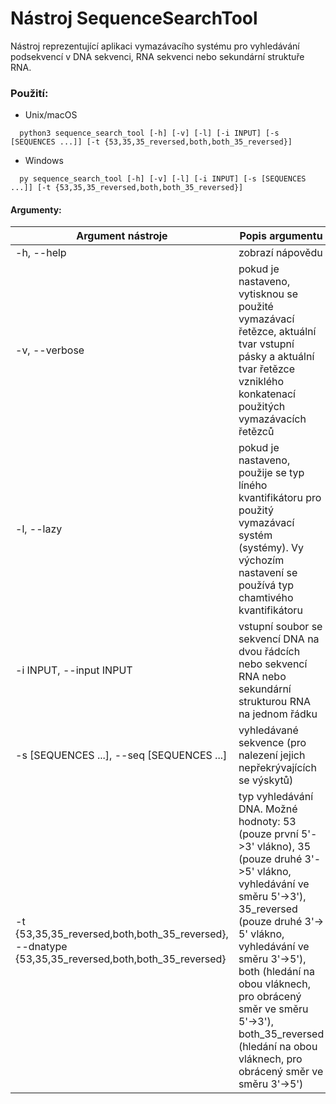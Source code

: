 # Nástroj SequenceSearchTool

Nástroj reprezentující aplikaci vymazávacího systému pro vyhledávání podsekvencí v DNA sekvenci, RNA sekvenci nebo sekundární struktuře RNA.

### Použití:
- Unix/macOS
```console
  python3 sequence_search_tool [-h] [-v] [-l] [-i INPUT] [-s [SEQUENCES ...]] [-t {53,35,35_reversed,both,both_35_reversed}]
```
- Windows
```console
  py sequence_search_tool [-h] [-v] [-l] [-i INPUT] [-s [SEQUENCES ...]] [-t {53,35,35_reversed,both,both_35_reversed}]
```

#### Argumenty:
| Argument nástroje                                                                                 | Popis argumentu                                                                                                                                                                                                                                                                                                                                            |
|---------------------------------------------------------------------------------------------------|------------------------------------------------------------------------------------------------------------------------------------------------------------------------------------------------------------------------------------------------------------------------------------------------------------------------------------------------------------|
| -h, --help                                                                                        | zobrazí nápovědu                                                                                                                                                                                                                                                                                                                                           |
| -v, --verbose                                                                                     | pokud je nastaveno, vytisknou se použité vymazávací řetězce, aktuální tvar vstupní pásky a aktuální tvar řetězce vzniklého konkatenací použitých vymazávacích řetězců                                                                                                                                                                                      |
| -l, --lazy                                                                                        | pokud je nastaveno, použije se typ líného kvantifikátoru pro použitý vymazávací systém (systémy). Vy výchozím nastavení se používá typ chamtivého kvantifikátoru                                                                                                                                                                                           |
| -i INPUT, --input INPUT                                                                           | vstupní soubor se sekvencí DNA na dvou řádcích nebo sekvencí RNA nebo sekundární strukturou RNA na jednom řádku                                                                                                                                                                                                                                            |
| -s [SEQUENCES ...], --seq [SEQUENCES ...]                                                         | vyhledávané sekvence (pro nalezení jejich nepřekrývajících se výskytů)                                                                                                                                                                                                                                                                                     |
| -t {53,35,35_reversed,both,both_35_reversed}, --dnatype {53,35,35_reversed,both,both_35_reversed} | typ vyhledávání DNA. Možné hodnoty: 53 (pouze první 5'->3' vlákno), 35 (pouze druhé 3'->5' vlákno, vyhledávání ve směru 5'->3'), 35_reversed (pouze druhé 3'-> 5' vlákno, vyhledávání ve směru 3'->5'), both (hledání na obou vláknech, pro obrácený směr ve směru 5'->3'), both_35_reversed (hledání na obou vláknech, pro obrácený směr ve směru 3'->5') |
